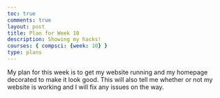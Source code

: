 ```yaml
---
toc: true
comments: true
layout: post
title: Plan for Week 10
description: Showing my hacks!
courses: { compsci: {week: 10} }
type: plans
---
```


<p>My plan for this week is to get my website running and my homepage decorated to make it look good. This will also tell me whether or not my website is working and I will fix any issues on the way.</p>